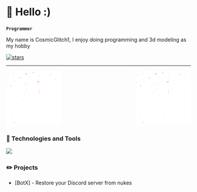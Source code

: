 # 👋 Hello :)

**`Programmer`**

My name is CosmicGlitch1, I enjoy doing programming and 3d modeling as my hobby

<p align="left">
      <a href="https://github.com/cosmicglitch1?tab=repositories">
         <img alt="stars" title="Total stars on GitHub" src="https://custom-icon-badges.demolab.com/github/stars/CosmicGlitch1?color=22526b&style=for-the-badge&labelColor=488207&logo=star"/></a>
</p>

---

<img align="left" src="images/flakes.gif" width="30%" style="display:inline;">
<img align="right" src="images/flakes.gif" width="30%" style="display:inline;">
<div style="clear: both;"></div>

### 🧰 Technologies and Tools

<a>
      <img src="https://skillicons.dev/icons?i=mac,bash,docker,git,github,vscode,js,nodejs,express,html,css,mongodb" />
</a>

### ✏️ Projects
- [BotX] - Restore your Discord server from nukes
